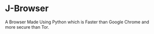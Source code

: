 # J-Browser
A Browser Made Using Python which is Faster than Google Chrome and more secure than Tor.
